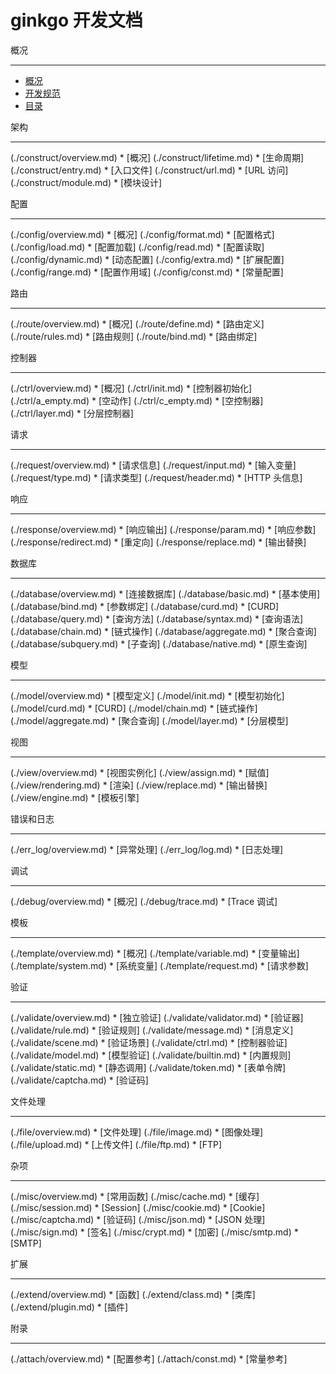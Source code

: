 # ginkgo 开发文档


概况

----------

* [概况](./overview/overview.md)
* [开发规范](./overview/spec.md)
* [目录](./overview/dir.md)


架构

----------

(./construct/overview.md) * [概况]
(./construct/lifetime.md) * [生命周期]
(./construct/entry.md) * [入口文件]
(./construct/url.md) * [URL 访问]
(./construct/module.md) * [模块设计]


配置

----------

(./config/overview.md) * [概况]
(./config/format.md) * [配置格式]
(./config/load.md) * [配置加载]
(./config/read.md) * [配置读取]
(./config/dynamic.md) * [动态配置]
(./config/extra.md) * [扩展配置]
(./config/range.md) * [配置作用域]
(./config/const.md) * [常量配置]


路由

----------

(./route/overview.md) * [概况]
(./route/define.md) * [路由定义]
(./route/rules.md) * [路由规则]
(./route/bind.md) * [路由绑定]


控制器

----------

(./ctrl/overview.md) * [概况]
(./ctrl/init.md) * [控制器初始化]
(./ctrl/a_empty.md) * [空动作]
(./ctrl/c_empty.md) * [空控制器]
(./ctrl/layer.md) * [分层控制器]


请求

----------

(./request/overview.md) * [请求信息]
(./request/input.md) * [输入变量]
(./request/type.md) * [请求类型]
(./request/header.md) * [HTTP 头信息]


响应

----------

(./response/overview.md) * [响应输出]
(./response/param.md) * [响应参数]
(./response/redirect.md) * [重定向]
(./response/replace.md) * [输出替换]


数据库

----------

(./database/overview.md) * [连接数据库]
(./database/basic.md) * [基本使用]
(./database/bind.md) * [参数绑定]
(./database/curd.md) * [CURD]
(./database/query.md) * [查询方法]
(./database/syntax.md) * [查询语法]
(./database/chain.md) * [链式操作]
(./database/aggregate.md) * [聚合查询]
(./database/subquery.md) * [子查询]
(./database/native.md) * [原生查询]


模型

----------

(./model/overview.md) * [模型定义]
(./model/init.md) * [模型初始化]
(./model/curd.md) * [CURD]
(./model/chain.md) * [链式操作]
(./model/aggregate.md) * [聚合查询]
(./model/layer.md) * [分层模型]


视图

----------

(./view/overview.md) * [视图实例化]
(./view/assign.md) * [赋值]
(./view/rendering.md) * [渲染]
(./view/replace.md) * [输出替换]
(./view/engine.md) * [模板引擎]


错误和日志

----------

(./err_log/overview.md) * [异常处理]
(./err_log/log.md) * [日志处理]


调试

----------

(./debug/overview.md) * [概况]
(./debug/trace.md) * [Trace 调试]


模板

----------

(./template/overview.md) * [概况]
(./template/variable.md) * [变量输出]
(./template/system.md) * [系统变量]
(./template/request.md) * [请求参数]


验证

----------

(./validate/overview.md) * [独立验证]
(./validate/validator.md) * [验证器]
(./validate/rule.md) * [验证规则]
(./validate/message.md) * [消息定义]
(./validate/scene.md) * [验证场景]
(./validate/ctrl.md) * [控制器验证]
(./validate/model.md) * [模型验证]
(./validate/builtin.md) * [内置规则]
(./validate/static.md) * [静态调用]
(./validate/token.md) * [表单令牌]
(./validate/captcha.md) * [验证码]


文件处理

----------

(./file/overview.md) * [文件处理]
(./file/image.md) * [图像处理]
(./file/upload.md) * [上传文件]
(./file/ftp.md) * [FTP]


杂项

----------

(./misc/overview.md) * [常用函数]
(./misc/cache.md) * [缓存]
(./misc/session.md) * [Session]
(./misc/cookie.md) * [Cookie]
(./misc/captcha.md) * [验证码]
(./misc/json.md) * [JSON 处理]
(./misc/sign.md) * [签名]
(./misc/crypt.md) * [加密]
(./misc/smtp.md) * [SMTP]


扩展

----------

(./extend/overview.md) * [函数]
(./extend/class.md) * [类库]
(./extend/plugin.md) * [插件]


附录

----------

(./attach/overview.md) * [配置参考]
(./attach/const.md) * [常量参考]
